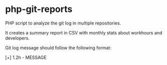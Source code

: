 php-git-reports
===============

PHP script to analyze the git log in multiple repositories. 

It creates a summary report in CSV with monthly stats about workhours and developers.

Git log message should follow the following format:

[+] 1.2h - MESSAGE
